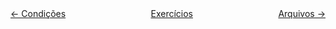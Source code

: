 <div style="text-align: center;">
    <a href="./2. Estruturas condicionais.md" style="float: left;"><- Condições</a>
    <a href="/" >Exercícios</a>
    <a href="./4. Manipulação de arquivos.md" style="float: right;">Arquivos -></a>
</div>